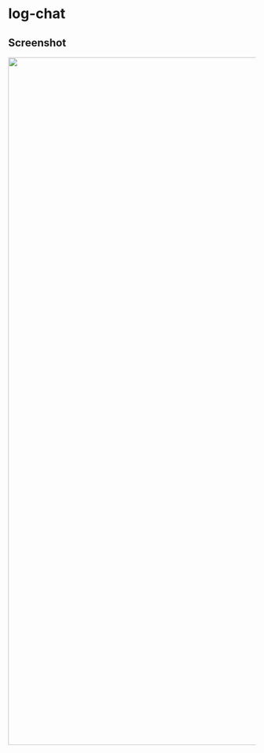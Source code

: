 # Iog-chat

## Screenshot 
<img width="1400" src='https://user-images.githubusercontent.com/56215780/83591067-4aa65380-a581-11ea-82e5-ce62c46bc57b.png' />
